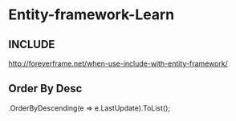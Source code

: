 # Entity-framework-Learn

## INCLUDE
http://foreverframe.net/when-use-include-with-entity-framework/

## Order By Desc
.OrderByDescending(e => e.LastUpdate).ToList();
